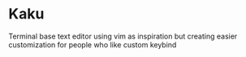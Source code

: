 # Kaku
Terminal base text editor using vim as inspiration but creating easier customization for people who like custom keybind
